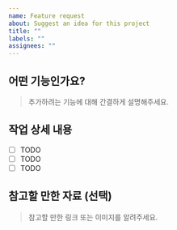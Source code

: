 ```yaml
---
name: Feature request
about: Suggest an idea for this project
title: ""
labels: ""
assignees: ""
---
```


## 어떤 기능인가요?

> 추가하려는 기능에 대해 간결하게 설명해주세요.

## 작업 상세 내용

- [ ] TODO
- [ ] TODO
- [ ] TODO

## 참고할 만한 자료 (선택)

> 참고할 만한 링크 또는 이미지를 알려주세요.
